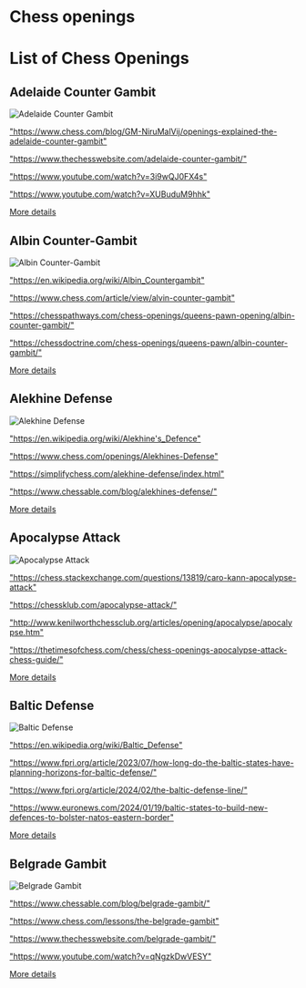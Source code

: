 Chess openings
==============

<h1>List of Chess Openings</h1>

<h2>Adelaide Counter Gambit</h2>
<p><img src="https://www.thechesswebsite.com/wp-content/uploads/2019/09/adelaide-counter-gambit.png" alt="Adelaide Counter Gambit" /></p>
<p><a href="https://www.chess.com/blog/GM-NiruMalVij/openings-explained-the-adelaide-counter-gambit">"https://www.chess.com/blog/GM-NiruMalVij/openings-explained-the-adelaide-counter-gambit"</a></p>

<p><a href="https://www.thechesswebsite.com/adelaide-counter-gambit/">"https://www.thechesswebsite.com/adelaide-counter-gambit/"</a></p>

<p><a href="https://www.youtube.com/watch?v=3i9wQJ0FX4s">"https://www.youtube.com/watch?v=3i9wQJ0FX4s"</a></p>

<p><a href="https://www.youtube.com/watch?v=XUBuduM9hhk">"https://www.youtube.com/watch?v=XUBuduM9hhk"</a></p>

<p><a href="https://www.thechesswebsite.com/chess-openings/">More details</a></p>

<h2>Albin Counter-Gambit</h2>
<p><img src="https://www.thechesswebsite.com/wp-content/uploads/2012/07/albin2.jpg" alt="Albin Counter-Gambit" /></p>
<p><a href="https://en.wikipedia.org/wiki/Albin_Countergambit">"https://en.wikipedia.org/wiki/Albin_Countergambit"</a></p>

<p><a href="https://www.chess.com/article/view/alvin-counter-gambit">"https://www.chess.com/article/view/alvin-counter-gambit"</a></p>

<p><a href="https://chesspathways.com/chess-openings/queens-pawn-opening/albin-counter-gambit/">"https://chesspathways.com/chess-openings/queens-pawn-opening/albin-counter-gambit/"</a></p>

<p><a href="https://chessdoctrine.com/chess-openings/queens-pawn/albin-counter-gambit/">"https://chessdoctrine.com/chess-openings/queens-pawn/albin-counter-gambit/"</a></p>

<p><a href="https://www.thechesswebsite.com/chess-openings/">More details</a></p>

<h2>Alekhine Defense</h2>
<p><img src="https://www.thechesswebsite.com/wp-content/uploads/2012/07/alekhinedefensebig.jpg" alt="Alekhine Defense" /></p>
<p><a href="https://en.wikipedia.org/wiki/Alekhine's_Defence">"https://en.wikipedia.org/wiki/Alekhine's_Defence"</a></p>

<p><a href="https://www.chess.com/openings/Alekhines-Defense">"https://www.chess.com/openings/Alekhines-Defense"</a></p>

<p><a href="https://simplifychess.com/alekhine-defense/index.html">"https://simplifychess.com/alekhine-defense/index.html"</a></p>

<p><a href="https://www.chessable.com/blog/alekhines-defense/">"https://www.chessable.com/blog/alekhines-defense/"</a></p>

<p><a href="https://www.thechesswebsite.com/chess-openings/">More details</a></p>

<h2>Apocalypse Attack</h2>
<p><img src="https://www.thechesswebsite.com/wp-content/uploads/2013/01/apocalypse-attack-featured.jpg" alt="Apocalypse Attack" /></p>
<p><a href="https://chess.stackexchange.com/questions/13819/caro-kann-apocalypse-attack">"https://chess.stackexchange.com/questions/13819/caro-kann-apocalypse-attack"</a></p>

<p><a href="https://chessklub.com/apocalypse-attack/">"https://chessklub.com/apocalypse-attack/"</a></p>

<p><a href="http://www.kenilworthchessclub.org/articles/opening/apocalypse/apocalypse.htm">"http://www.kenilworthchessclub.org/articles/opening/apocalypse/apocalypse.htm"</a></p>

<p><a href="https://thetimesofchess.com/chess/chess-openings-apocalypse-attack-chess-guide/">"https://thetimesofchess.com/chess/chess-openings-apocalypse-attack-chess-guide/"</a></p>

<p><a href="https://www.thechesswebsite.com/chess-openings/">More details</a></p>

<h2>Baltic Defense</h2>
<p><img src="https://www.thechesswebsite.com/wp-content/uploads/2013/07/baltic-featured.jpg" alt="Baltic Defense" /></p>
<p><a href="https://en.wikipedia.org/wiki/Baltic_Defense">"https://en.wikipedia.org/wiki/Baltic_Defense"</a></p>

<p><a href="https://www.fpri.org/article/2023/07/how-long-do-the-baltic-states-have-planning-horizons-for-baltic-defense/">"https://www.fpri.org/article/2023/07/how-long-do-the-baltic-states-have-planning-horizons-for-baltic-defense/"</a></p>

<p><a href="https://www.fpri.org/article/2024/02/the-baltic-defense-line/">"https://www.fpri.org/article/2024/02/the-baltic-defense-line/"</a></p>

<p><a href="https://www.euronews.com/2024/01/19/baltic-states-to-build-new-defences-to-bolster-natos-eastern-border">"https://www.euronews.com/2024/01/19/baltic-states-to-build-new-defences-to-bolster-natos-eastern-border"</a></p>

<p><a href="https://www.thechesswebsite.com/chess-openings/">More details</a></p>

<h2>Belgrade Gambit</h2>
<p><img src="https://www.thechesswebsite.com/wp-content/uploads/2017/07/belgrade-gambit.jpg" alt="Belgrade Gambit" /></p>
<p><a href="https://www.chessable.com/blog/belgrade-gambit/">"https://www.chessable.com/blog/belgrade-gambit/"</a></p>

<p><a href="https://www.chess.com/lessons/the-belgrade-gambit">"https://www.chess.com/lessons/the-belgrade-gambit"</a></p>

<p><a href="https://www.thechesswebsite.com/belgrade-gambit/">"https://www.thechesswebsite.com/belgrade-gambit/"</a></p>

<p><a href="https://www.youtube.com/watch?v=qNgzkDwVESY">"https://www.youtube.com/watch?v=qNgzkDwVESY"</a></p>

<p><a href="https://www.thechesswebsite.com/chess-openings/">More details</a></p>

